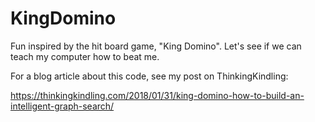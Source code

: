 # KingDomino
Fun inspired by the hit board game, "King Domino". Let's see if we can teach my computer how to beat me.

For a blog article about this code, see my post on ThinkingKindling:

https://thinkingkindling.com/2018/01/31/king-domino-how-to-build-an-intelligent-graph-search/

